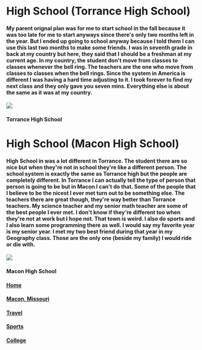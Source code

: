 # High School (Torrance High School)
#### My parent orignal plan was for me to start school in the fall because it was too late for me to start anyways since there's only two months left in the year. But I ended up going to school anyway because I told them I can use this last two months to make some friends. I was in seventh grade in back at my country but here, they said that I should be a freshman at my current age. In my country, the student don't move from classes to classes whenever the bell ring. The teachers are the one who move from classes to classes when the bell rings. Since the system in America is different I was having a hard time adjusting to it. I took forever to find my next class and they only gave you seven mins. Everything else is about the same as it was at my country.
![](https://github.com/Visal-So/Midterm-Project/blob/main/Images/Torrance_High_School.jfif)
#### Torrance High School
# High School (Macon High School)
#### High School in was a lot different in Torrance. The student there are so nice but when they're not in school they're like a different person. The school system is exactly the same as Torrance high but the people are completely different. In Torrance I can actually tell the type of person that person is going to be but in Macon I can't do that. Some of the people that I believe to be the nicest I ever met turn out to be something else. The teachers there are great though, they're way better than Torrance teachers. My science teacher and my senior math teacher are some of the best people I ever met. I don't know if they're different too when they're not at work but I hope not. That town is weird. I also do sports and I also learn some programming there as well. I would say my favorite year is my senior year. I met my two best friend during that year in my Geography class. Those are the only one (beside my family) I would ride or die with.
![](https://github.com/Visal-So/Midterm-Project/blob/main/Images/Macon_High_School.jfif)
#### Macon High School
#### [Home](https://github.com/Visal-So/Midterm-Project/blob/main/README.md)
#### [Macon, Missouri](https://github.com/Visal-So/Midterm-Project/blob/main/secondpage.md)
#### [Travel](https://github.com/Visal-So/Midterm-Project/blob/main/thirdpage.md)
#### [Sports](https://github.com/Visal-So/Midterm-Project/blob/main/fourthpage.md)
#### [College](https://github.com/Visal-So/Midterm-Project/blob/main/fifthpage.md)

